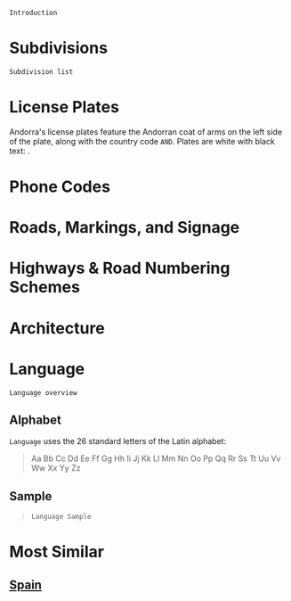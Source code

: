 `Introduction`

# Subdivisions

`Subdivision list`

<CountryMap code="AND" scale="80000" />

# License Plates

Andorra's license plates feature the Andorran coat of arms on the left side of the plate, along with the country code `AND`. Plates are white with black text: <LicensePlate style="and" code="AND" format="A 1234" codeColor="blue"/>.

# Phone Codes

# Roads, Markings, and Signage

# Highways & Road Numbering Schemes

# Architecture

# Language

`Language overview`

## Alphabet

`Language` uses the 26 standard letters of the Latin alphabet:

> Aa Bb Cc Dd Ee Ff Gg Hh Ii Jj Kk Ll Mm Nn Oo Pp Qq Rr Ss Tt Uu Vv Ww Xx Yy Zz

## Sample

> `Language Sample`

# Most Similar

## [Spain](/countries/ESP)
